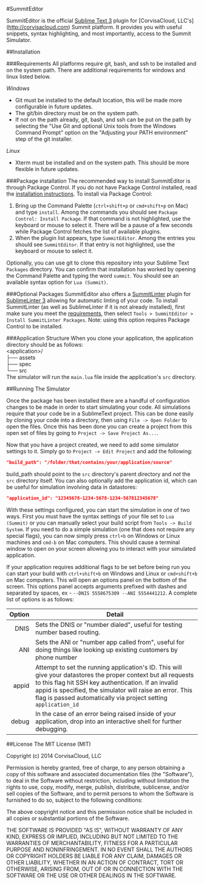 #SummitEditor

SummitEditor is the official [Sublime Text 3](http://www.sublimetext.com/3) plugin for [CorvisaCloud, LLC's]
(http://corvisacloud.com) Summit platform. It provides you with useful snippets, syntax highlighting, and most importantly, access to the Summit Simulator.

##Installation

###Requirements
All platforms require git, bash, and ssh to be installed and on the system path. There are additional requirements for windows and linux listed below.

*Windows*
* Git must be installed to the default location, this will be made more configurable in future updates.
* The git/bin directory must be on the system path.
* If not on the path already, git, bash, and ssh can be put on the path by selecting the "Use Git and optional Unix tools from the Windows Command Prompt" option on the "Adjusting your PATH environment" step of the git installer.

*Linux*
* Xterm must be installed and on the system path. This should be more flexible in future updates.

###Package installation
The recommended way to install SummitEditor is through Package Control. If you do not have Package Control installed, read the [installation instructions](https://sublime.wbond.net/installation). To install via Package Control:

1. Bring up the Command Palette (`ctrl+shift+p` or `cmd+shift+p` on Mac) and type `install`. Among the commands you should see `Package Control: Install Package`. If that command is not highlighted, use the keyboard or mouse to select it. There will be a pause of a few seconds while Package Control fetches the list of available plugins.
2. When the plugin list appears, type `SummitEditor`. Among the entries you should see `SummitEditor`. If that entry is not highlighted, use the keyboard or mouse to select it.

Optionally, you can use git to clone this repository into your Sublime Text `Packages` directory. You can confirm that installation has worked by opening the Command Palette and typing the word `summit`. You should see an available syntax option for `Lua (Summit)`.

###Optional Packages
SummitEditor also offers a [SummitLinter](https://github.com/corvisacloud/SummitLinter) plugin for [SublimeLinter 3](http://www.sublimelinter.com/en/latest/) allowing for automatic linting of your code. To install SummitLinter (as well as SublimeLinter if it is not already installed), first make sure you meet the [requirements](https://github.com/corvisacloud/SummitLinter#installation), then select `Tools > SummitEditor > Install SummitLinter Packages`. Note: using this option requires Package Control to be installed.

###Application Structure
When you clone your application, the application directory should be as follows:  
\<application\>/  
├── assets  
├── spec   
└── src   
The simulator will run the `main.lua` file inside the application's `src` directory.  

##Running The Simulator

Once the package has been installed there are a handful of configuration changes to be made in order to start simulating your code. All simulations require that your code be in a SublimeText project. This can be done easily by cloning your code into a directory, then using `File -> Open Folder` to open the files. Once this has been done you can create a project from this open set of files by going to `Project -> Save Project As...`.

Now that you have a project created, we need to add some simulator settings to it. Simply go to `Project -> Edit Project` and add the following:

```json
"build_path": "/folder/that/contains/your/application/source"
```
build_path should point to the `src` directory's parent directory and *not* the `src` directory itself. You can also optionally add the application id, which can be useful for simulation involving data in datastores:
```json
"application_id": "12345678-1234-5678-1234-567812345678"
```
With these settings configured, you can start the simulation in one of two ways. First you must have the syntax settings of your file set to `Lua (Summit)` or you can manually select your build script from `Tools -> Build System`. If you need to do a simple simulation (one that does not require any special flags), you can now simply press `ctrl+b` on Windows or Linux machines and `cmd-b` on Mac computers. This should cause a terminal window to open on your screen allowing you to interact with your simulated application.

If your application requires additional flags to be set before being run you can start your build with `ctrl+shift+b` on Windows and Linux or `cmd+shift+b` on Mac computers. This will open an options panel on the bottom of the screen. This options panel accepts arguments prefixed with dashes and separated by spaces, ex - `--DNIS 5558675309 --ANI 5554441212`. A complete list of options is as follows:

| Option    | Detail            |
| ---------:| ----------------- |
| DNIS      | Sets the DNIS or "number dialed", useful for testing number based routing. |
| ANI       | Sets the ANI or "number app called from", useful for doing things like looking up existing customers by phone number |
| appid     | Attempt to set the running application's ID. This will give your datastores the proper context but all requests to this flag hit SSH key authentication. If an invalid appid is specified, the simulator will raise an error. This flag is passed automatically via project setting `application_id` |
| debug     | In the case of an error being raised inside of your application, drop into an interactive shell for further debugging. |


##License
The MIT License (MIT)

Copyright (c) 2014 CorvisaCloud, LLC

Permission is hereby granted, free of charge, to any person obtaining a copy
of this software and associated documentation files (the "Software"), to deal
in the Software without restriction, including without limitation the rights
to use, copy, modify, merge, publish, distribute, sublicense, and/or sell
copies of the Software, and to permit persons to whom the Software is
furnished to do so, subject to the following conditions:

The above copyright notice and this permission notice shall be included in
all copies or substantial portions of the Software.

THE SOFTWARE IS PROVIDED "AS IS", WITHOUT WARRANTY OF ANY KIND, EXPRESS OR
IMPLIED, INCLUDING BUT NOT LIMITED TO THE WARRANTIES OF MERCHANTABILITY,
FITNESS FOR A PARTICULAR PURPOSE AND NONINFRINGEMENT. IN NO EVENT SHALL THE
AUTHORS OR COPYRIGHT HOLDERS BE LIABLE FOR ANY CLAIM, DAMAGES OR OTHER
LIABILITY, WHETHER IN AN ACTION OF CONTRACT, TORT OR OTHERWISE, ARISING FROM,
OUT OF OR IN CONNECTION WITH THE SOFTWARE OR THE USE OR OTHER DEALINGS IN
THE SOFTWARE.
